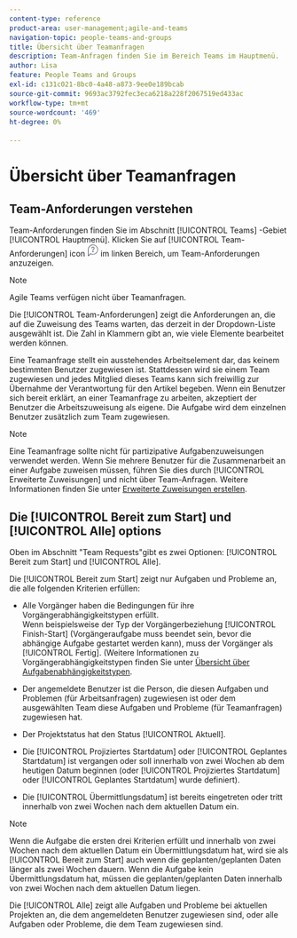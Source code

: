 ```yaml
---
content-type: reference
product-area: user-management;agile-and-teams
navigation-topic: people-teams-and-groups
title: Übersicht über Teamanfragen
description: Team-Anfragen finden Sie im Bereich Teams im Hauptmenü.
author: Lisa
feature: People Teams and Groups
exl-id: c131c021-8bc0-4a48-a873-9ee0e189bcab
source-git-commit: 9693ac3792fec3eca6218a228f2067519ed433ac
workflow-type: tm+mt
source-wordcount: '469'
ht-degree: 0%

---
```


# Übersicht über Teamanfragen

## Team-Anforderungen verstehen

Team-Anforderungen finden Sie im Abschnitt [!UICONTROL Teams] -Gebiet [!UICONTROL Hauptmenü]. Klicken Sie auf [!UICONTROL Team-Anforderungen] icon ![Symbol &quot;Anforderung&quot;](assets/request-icon.png) im linken Bereich, um Team-Anforderungen anzuzeigen.

>[!NOTE]
>
>Agile Teams verfügen nicht über Teamanfragen.

Die [!UICONTROL Team-Anforderungen] zeigt die Anforderungen an, die auf die Zuweisung des Teams warten, das derzeit in der Dropdown-Liste ausgewählt ist. Die Zahl in Klammern gibt an, wie viele Elemente bearbeitet werden können.

Eine Teamanfrage stellt ein ausstehendes Arbeitselement dar, das keinem bestimmten Benutzer zugewiesen ist. Stattdessen wird sie einem Team zugewiesen und jedes Mitglied dieses Teams kann sich freiwillig zur Übernahme der Verantwortung für den Artikel begeben. Wenn ein Benutzer sich bereit erklärt, an einer Teamanfrage zu arbeiten, akzeptiert der Benutzer die Arbeitszuweisung als eigene. Die Aufgabe wird dem einzelnen Benutzer zusätzlich zum Team zugewiesen.

>[!NOTE]
>
>Eine Teamanfrage sollte nicht für partizipative Aufgabenzuweisungen verwendet werden. Wenn Sie mehrere Benutzer für die Zusammenarbeit an einer Aufgabe zuweisen müssen, führen Sie dies durch [!UICONTROL Erweiterte Zuweisungen] und nicht über Team-Anfragen. Weitere Informationen finden Sie unter [Erweiterte Zuweisungen erstellen](../../manage-work/tasks/assign-tasks/create-advanced-assignments.md).

## Die [!UICONTROL Bereit zum Start] und [!UICONTROL Alle] options

Oben im Abschnitt &quot;Team Requests&quot;gibt es zwei Optionen: [!UICONTROL Bereit zum Start] und [!UICONTROL Alle].

Die [!UICONTROL Bereit zum Start] zeigt nur Aufgaben und Probleme an, die alle folgenden Kriterien erfüllen:

* Alle Vorgänger haben die Bedingungen für ihre Vorgängerabhängigkeitstypen erfüllt.\
   Wenn beispielsweise der Typ der Vorgängerbeziehung [!UICONTROL Finish-Start] (Vorgängeraufgabe muss beendet sein, bevor die abhängige Aufgabe gestartet werden kann), muss der Vorgänger als [!UICONTROL Fertig]. (Weitere Informationen zu Vorgängerabhängigkeitstypen finden Sie unter [Übersicht über Aufgabenabhängigkeitstypen](../../manage-work/tasks/use-prdcssrs/task-dependency-types.md).

* Der angemeldete Benutzer ist die Person, die diesen Aufgaben und Problemen (für Arbeitsanfragen) zugewiesen ist oder dem ausgewählten Team diese Aufgaben und Probleme (für Teamanfragen) zugewiesen hat.
* Der Projektstatus hat den Status [!UICONTROL Aktuell].
* Die [!UICONTROL Projiziertes Startdatum] oder [!UICONTROL Geplantes Startdatum] ist vergangen oder soll innerhalb von zwei Wochen ab dem heutigen Datum beginnen (oder [!UICONTROL Projiziertes Startdatum] oder [!UICONTROL Geplantes Startdatum] wurde definiert).
* Die [!UICONTROL Übermittlungsdatum] ist bereits eingetreten oder tritt innerhalb von zwei Wochen nach dem aktuellen Datum ein.

>[!NOTE]
>
>Wenn die Aufgabe die ersten drei Kriterien erfüllt und innerhalb von zwei Wochen nach dem aktuellen Datum ein Übermittlungsdatum hat, wird sie als [!UICONTROL Bereit zum Start] auch wenn die geplanten/geplanten Daten länger als zwei Wochen dauern. Wenn die Aufgabe kein Übermittlungsdatum hat, müssen die geplanten/geplanten Daten innerhalb von zwei Wochen nach dem aktuellen Datum liegen.

Die [!UICONTROL Alle] zeigt alle Aufgaben und Probleme bei aktuellen Projekten an, die dem angemeldeten Benutzer zugewiesen sind, oder alle Aufgaben oder Probleme, die dem Team zugewiesen sind.

